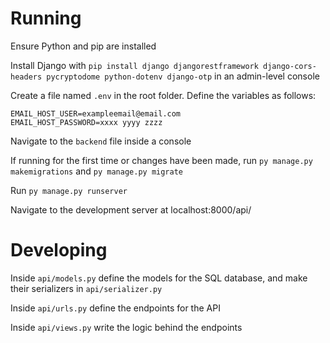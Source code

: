 # Running

Ensure Python and pip are installed

Install Django with `pip install django djangorestframework django-cors-headers pycryptodome python-dotenv django-otp` in an admin-level console

Create a file named `.env` in the root folder. Define the variables as follows:

```
EMAIL_HOST_USER=exampleemail@email.com
EMAIL_HOST_PASSWORD=xxxx yyyy zzzz
```

Navigate to the `backend` file inside a console

If running for the first time or changes have been made, run `py manage.py makemigrations` and `py manage.py migrate`

Run `py manage.py runserver`

Navigate to the development server at localhost:8000/api/

# Developing

Inside `api/models.py` define the models for the SQL database, and make their serializers in `api/serializer.py`

Inside `api/urls.py` define the endpoints for the API

Inside `api/views.py` write the logic behind the endpoints
